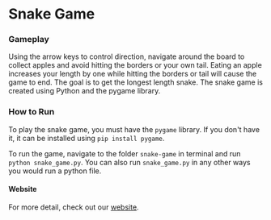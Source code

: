 # Snake Game

### Gameplay
Using the arrow keys to control direction, navigate around the board to collect apples and avoid hitting the borders or your own tail. Eating an apple increases your length by one while hitting the borders or tail will cause the game to end. The goal is to get the longest length snake. The snake game is created using Python and the pygame library.

### How to Run
To play the snake game, you must have the `pygame` library. If you don't have it, it can be installed using `pip install pygame`.

To run the game, navigate to the folder `snake-game` in terminal and run `python snake_game.py`. You can also run `snake_game.py` in any other ways you would run a python file.

#### Website

For more detail, check out our [website](https://bookish-system-f98d73b6.pages.github.io/).
